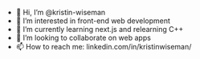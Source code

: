 - 👋 Hi, I’m @kristin-wiseman
- 👀 I’m interested in front-end web development
- 🌱 I’m currently learning next.js and relearning C++
- 💞️ I’m looking to collaborate on web apps
- 📫 How to reach me: linkedin.com/in/kristinwiseman/

